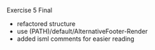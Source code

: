 Exercise 5 Final

- refactored structure
- use (PATH)/default/AlternativeFooter-Render
- added isml comments for easier reading
